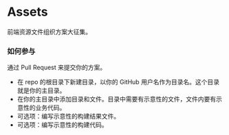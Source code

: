 # Assets

前端资源文件组织方案大征集。

### 如何参与

通过 Pull Request 来提交你的方案。

* 在 repo 的根目录下新建目录，以你的 GitHub 用户名作为目录名。这个目录就是你的主目录。
* 在你的主目录中添加目录和文件。目录中需要有示意性的文件，文件内要有示意性的业务代码。
* 可选项：编写示意性的构建结果文件。
* 可选项：编写示意性的构建代码。
